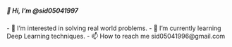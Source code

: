 <h5> 👋 Hi, I’m @sid05041997 </h5>
<h7>
- 👀 I’m interested in solving real world problems.
- 🌱 I’m currently learning Deep Learning techniques.
- 📫 How to reach me sid05041996@gmail.com
</h7>
<!---
sid05041996/sid05041996 is a ✨ special ✨ repository because its `README.md` (this file) appears on your GitHub profile.
You can click the Preview link to take a look at your changes.
--->
